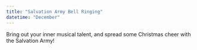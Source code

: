 ```yaml
---
title: "Salvation Army Bell Ringing"
datetime: "December"
---
```

Bring out your inner musical talent, and spread some Christmas cheer with the Salvation Army!